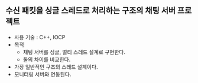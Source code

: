 ## 수신 패킷을 싱글 스레드로 처리하는 구조의 채팅 서버 프로젝트

- 사용 기술 : C++, IOCP
- 목적
  - 채팅 서버를 싱글, 멀티 스레드 설계로 구현한다.
  - 둘의 차이를 비교한다.
- 가장 일반적인 구조의 스레드 설계이다.
- 모니터링 서버와 연동된다.
